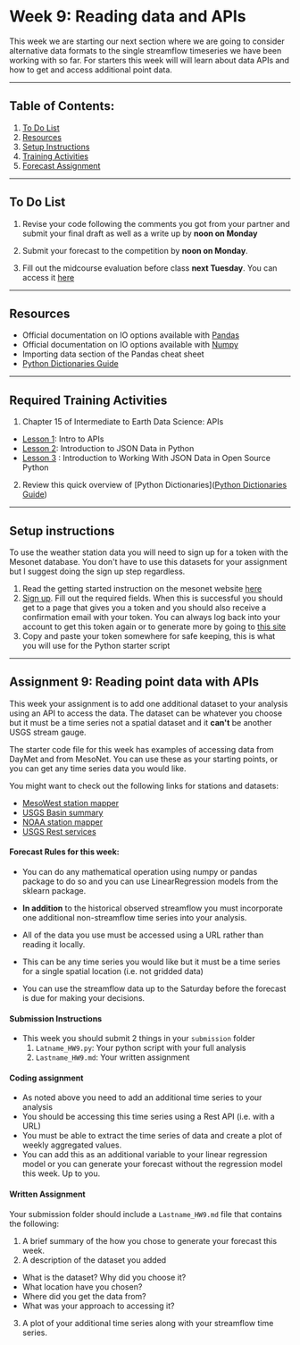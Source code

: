 # Week 9: Reading data and APIs
This week we are starting our next section where we are going to consider alternative data formats to the single streamflow timeseries we have been working with so far. For starters this week will will learn about data APIs and how to get and access additional point data.
____
## Table of Contents:
1. [ To Do List](#todo)
1. [ Resources](#resources)
1. [ Setup Instructions](#instructions)
1. [ Training Activities](#training)
1. [ Forecast Assignment](#assignment)

___
<a name="todo"></a>
## To Do List
1. Revise your code following the comments you got from your partner and submit your final draft as well as a write up by **noon on Monday**  

2. Submit your forecast to the competition by **noon on Monday**.

3. Fill out the midcourse evaluation before class **next Tuesday**. You can access it [here](https://forms.gle/p33ioc9RE3oiF3yZ8)

___
<a name="resources"></a>
## Resources
- Official documentation on IO options available with [Pandas](https://pandas.pydata.org/pandas-docs/stable/user_guide/io.html)
- Official documentation on IO options available with [Numpy](https://numpy.org/devdocs/reference/routines.io.html)
- Importing data section of the Pandas cheat sheet
- [Python Dictionaries Guide](https://www.w3schools.com/python/python_dictionaries.asp)
___
<a name="training"></a>
## Required Training Activities
1. Chapter 15 of Intermediate to Earth Data Science: APIs
  - [Lesson 1](https://www.earthdatascience.org/courses/use-data-open-source-python/intro-to-apis/apis-in-python/): Intro to APIs
 - [Lesson 2](https://www.earthdatascience.org/courses/use-data-open-source-python/intro-to-apis/intro-to-json/): Introduction to JSON Data in Python
 - [Lesson 3](https://www.earthdatascience.org/courses/use-data-open-source-python/intro-to-apis/use-JSON-in-python/) : Introduction to Working With JSON Data in Open Source Python

2. Review this quick overview of [Python Dictionaries]([Python Dictionaries Guide](https://www.w3schools.com/python/python_dictionaries.asp))
___
<a name="instructions"></a>
## Setup instructions
To use the weather station data you will need to sign up for a token with the Mesonet database. You don't have to use this datasets for your assignment but I suggest doing the sign up step regardless.

1. Read the getting started instruction on the mesonet website [here](https://developers.synopticdata.com/mesonet/v2/getting-started/)
2. [Sign up](https://developers.synopticdata.com/signup/). Fill out the required fields. When this is successful you should get to a page that gives you a token and you should also receive a confirmation email with your token. You can always log back into your account to get this token again or to generate more by going to [this site](https://myaccount.synopticdata.com/)
3. Copy and paste your token somewhere for safe keeping, this is what you will use for the Python starter script

___
<a name="assignment"></a>
## Assignment 9: Reading point data with APIs
This week your assignment is to add one additional dataset to your analysis using an API to access the data. The dataset can be whatever you choose but it must be a time series not a spatial dataset and it **can't** be another USGS stream gauge.

The starter code file for this week has examples of accessing data from DayMet and from MesoNet. You can use these as your starting points, or you can get any time series data you would like.

You might want to check out the following links for stations and datasets:
- [MesoWest station mapper](https://mesowest.utah.edu/cgi-bin/droman/mesomap.cgi?state=AZ&rawsflag=3)
- [USGS Basin summary](https://water.usgs.gov/lookup/getwatershed?15060202/www/cgi-bin/lookup/getwatershed)
- [NOAA station mapper](https://www.ncdc.noaa.gov/cdo-web/datatools/findstation)
- [USGS Rest services](https://waterservices.usgs.gov/rest/)

#### Forecast Rules for this week:
- You can do any mathematical operation using numpy or pandas package to do so and you can use LinearRegression models from the sklearn package.  

- **In addition** to the historical observed streamflow you must incorporate one additional non-streamflow time series into your analysis.

- All of the data you use must be accessed using a URL rather than reading it locally.

- This can be any time series you would like but it must be a time series for a single spatial location (i.e. not gridded data)

- You can use the streamflow data up to the Saturday before the forecast is due for making your decisions.


#### Submission Instructions
- This week you should submit 2 things in your `submission` folder
  1. `Latname_HW9.py`: Your python script with your full analysis
  2. `Lastname_HW9.md`: Your written assignment

#### Coding assignment
- As noted above you need to add an additional time series to your analysis
- You should be accessing this time series using a Rest API (i.e. with a URL)
- You must be able to extract the time series of data and create a plot of weekly aggregated values.
- You can add this as an additional variable to your linear regression model or you can generate your forecast without the regression model this week. Up to you.

#### Written Assignment
Your submission folder should include a `Lastname_HW9.md` file that contains the following:
1. A brief summary of the how you chose to generate your forecast this week.
2. A description of the dataset you added
  - What is the dataset? Why did you choose it?
  - What location have you chosen?
  - Where did you get the data from?
  - What was your approach to accessing it?
3. A plot of your additional time series along with your streamflow time series.
